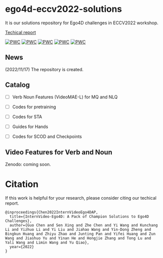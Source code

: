 # ego4d-eccv2022-solutions
It is our solutions repository for Ego4D challenges in ECCV2022 workshop.

[Techical report](https://arxiv.org/abs/2211.09529)

[![PWC](https://img.shields.io/endpoint.svg?url=https://paperswithcode.com/badge/internvideo-ego4d-a-pack-of-champion/state-change-object-detection-on-ego4d)](https://paperswithcode.com/sota/state-change-object-detection-on-ego4d?p=internvideo-ego4d-a-pack-of-champion)
[![PWC](https://img.shields.io/endpoint.svg?url=https://paperswithcode.com/badge/internvideo-ego4d-a-pack-of-champion/moment-queries-on-ego4d)](https://paperswithcode.com/sota/moment-queries-on-ego4d?p=internvideo-ego4d-a-pack-of-champion)
[![PWC](https://img.shields.io/endpoint.svg?url=https://paperswithcode.com/badge/internvideo-ego4d-a-pack-of-champion/short-term-object-interaction-anticipation-on)](https://paperswithcode.com/sota/short-term-object-interaction-anticipation-on?p=internvideo-ego4d-a-pack-of-champion)
[![PWC](https://img.shields.io/endpoint.svg?url=https://paperswithcode.com/badge/internvideo-ego4d-a-pack-of-champion/future-hand-prediction-on-ego4d)](https://paperswithcode.com/sota/future-hand-prediction-on-ego4d?p=internvideo-ego4d-a-pack-of-champion)
[![PWC](https://img.shields.io/endpoint.svg?url=https://paperswithcode.com/badge/internvideo-ego4d-a-pack-of-champion/natural-language-queries-on-ego4d)](https://paperswithcode.com/sota/natural-language-queries-on-ego4d?p=internvideo-ego4d-a-pack-of-champion)


## News
(2022/11/17) The repository is created.

## Catalog

- [ ] Verb Noun Features (VideoMAE-L) for MQ and NLQ
- [ ] Codes for pretraining
- [ ] Codes for STA
- [ ] Guides for Hands
- [ ] Codes for SCOD and Checkpoints


## Video Features for Verb and Noun

Zenodo: 
coming soon.


# Citation
If this work is helpful for your research, please consider citing our techical report.
```
@inproceedings{Chen2022InternVideoEgo4DAP,
  title={InternVideo-Ego4D: A Pack of Champion Solutions to Ego4D Challenges},
  author={Guo Chen and Sen Xing and Zhe Chen and Yi Wang and Kunchang Li and Yizhuo Li and Yi Liu and Jiahao Wang and Yin-Dong Zheng and Bingkun Huang and Zhiyu Zhao and Junting Pan and Yifei Huang and Zun Wang and Jiashuo Yu and Yinan He and Hongjie Zhang and Tong Lu and Yali Wang and Limin Wang and Yu Qiao},
  year={2022}
}
```

